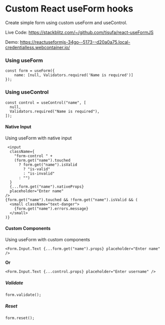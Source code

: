 # Custom React useForm hooks

Create simple form using custom useForm and useControl.

Live Code: https://stackblitz.com/~/github.com/tisufa/react-useFormJS

Demo: https://reactuseformjs-34go--5173--d20a0a75.local-credentialless.webcontainer.io/

### Using useForm

```
const form = useForm({
    name: [null, Validators.required('Name is required')]
});
```

### Using useControl

```
const control = useControl("name", [
  null,
  Validators.required("Name is required"),
]);
```

#### Native Input

Using useForm with native input

```
 <input
  className={
    "form-control " +
    (form.get("name").touched
      ? form.get("name").isValid
        ? "is-valid"
        : "is-invalid"
      : "")
  }
  {...form.get("name").nativeProps}
  placeholder="Enter name"
/>
{form.get("name").touched && !form.get("name").isValid && (
  <small className="text-danger">
    {form.get("name").errors.message}
  </small>
)}
```

#### Custom Components

Using useForm with custom components

```
<Form.Input.Text {...form.get("name").props} placeholder="Enter name" />
```

**Or**

```
<Form.Input.Text {...control.props} placeholder="Enter username" />
```

##### Validate

```
form.validate();
```

##### Reset

```
form.reset();
```
